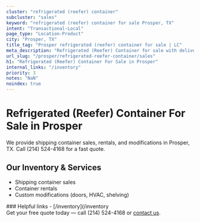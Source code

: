 ```yaml
---
cluster: "refrigerated (reefer) container"
subcluster: "sales"
keyword: "refrigerated (reefer) container for sale Prosper, TX"
intent: "Transactional-Local"
page_type: "Location-Product"
city: "Prosper, TX"
title_tag: "Prosper refrigerated (reefer) container for sale | LC"
meta_description: "Refrigerated (Reefer) Container for sale with delivery in Prosper, TX. LC Container — local Since 2003. Get pricing today."
url_slug: "/prosper/refrigerated-reefer-container/sales"
h1: "Refrigerated (Reefer) Container For Sale in Prosper"
internal_links: "/inventory"
priority: 3
notes: "NaN"
noindex: true
---
```


# Refrigerated (Reefer) Container For Sale in Prosper

We provide shipping container sales, rentals, and modifications in Prosper, TX. Call (214) 524-4168 for a fast quote.

## Our Inventory & Services
- Shipping container sales
- Container rentals
- Custom modifications (doors, HVAC, shelving)

<div data-section="internal-links">
### Helpful links
- [/inventory](/inventory
</div>

<div data-section="cta">
Get your free quote today — call (214) 524-4168 or <a href="/contact">contact us</a>.
</div>

<script type="application/ld+json">{"@context":"https://schema.org","@type":"FAQPage","mainEntity":[{"@type":"Question","name":"How much does delivery cost in Prosper, TX?","acceptedAnswer":{"@type":"Answer","text":"Delivery costs vary by distance and container size. Most deliveries in Prosper, TX range from $150-$300. Call (214) 524-4168 for an exact quote based on your specific location."}},{"@type":"Question","name":"Do you offer financing or payment plans?","acceptedAnswer":{"@type":"Answer","text":"We accept major credit cards, checks, and can discuss commercial terms for bulk purchases. Call (214) 524-4168 to discuss options."}},{"@type":"Question","name":"Can you customize containers in Prosper, TX?","acceptedAnswer":{"@type":"Answer","text":"Yes — we perform modifications like doors, HVAC, insulation, and shelving. Request a custom quote at (214) 524-4168 or via our contact form."}}]}</script>
